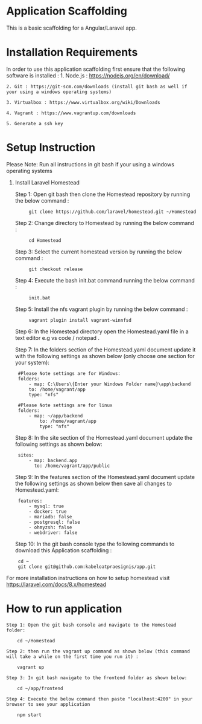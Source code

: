 # Application Scaffolding 
This is a basic scaffolding for a Angular/Laravel app.

# Installation Requirements
In order to use this application scaffolding first ensure that the following software is installed :
    1. Node.js : https://nodejs.org/en/download/

    2. Git : https://git-scm.com/downloads (install git bash as well if your using a windows operating systems)

    3. Virtualbox : https://www.virtualbox.org/wiki/Downloads

    4. Vagrant : https://www.vagrantup.com/downloads

    5. Generate a ssh key 

# Setup Instruction
Please Note: Run all instructions in git bash if your using a windows operating systems
1. Install Laravel Homestead

    Step 1: Open git bash then clone the Homestead repository by running the below command :
            
            git clone https://github.com/laravel/homestead.git ~/Homestead

    Step 2: Change directory to Homestead by running the below command :
            
            cd Homestead

    Step 3: Select the current homestead version by running the below command :
            
            git checkout release

    Step 4: Execute the bash init.bat command running the below command :
            
            init.bat
    
    Step 5: Install the nfs vagrant plugin by running the below command :
           
            vagrant plugin install vagrant-winnfsd

    Step 6: In the Homestead directory open the Homestead.yaml file in a text editor e.g vs code / notepad .

    Step 7: In the folders section of the Homestead.yaml document update it with the following settings as shown below (only choose one section for your system):
        
        #Please Note settings are for Windows:
        folders:
            - map: C:\Users\{Enter your Windows Folder name}\app\backend
            to: /home/vagrant/app
            type: "nfs"
                
        #Please Note settings are for linux        
        folders:
            - map: ~/app/backend
                to: /home/vagrant/app
                type: "nfs"

    Step 8: In the site section of the Homestead.yaml document update the following settings as shown below:
        
        sites:
            - map: backend.app
              to: /home/vagrant/app/public

    Step 9: In the features section of the Homestead.yaml document update the following settings as shown below then save all changes to Homestead.yaml:

        features:
            - mysql: true
            - docker: true
            - mariadb: false
            - postgresql: false
            - ohmyzsh: false
            - webdriver: false

    Step 10: In the git bash console type the following commands to download this Application scaffolding :
        
        cd ~
        git clone git@github.com:kabeloatpraesignis/app.git
    
For more installation instructions on how to setup homestead visit https://laravel.com/docs/8.x/homestead


# How to run application
    Step 1: Open the git bash console and navigate to the Homestead folder:

        cd ~/Homestead

    Step 2: then run the vagrant up command as shown below (this command will take a while on the first time you run it) :
        
        vagrant up

    Step 3: In git bash navigate to the frontend folder as shown below:

        cd ~/app/frontend

    Step 4: Execute the below command then paste "localhost:4200" in your browser to see your application 

        npm start
